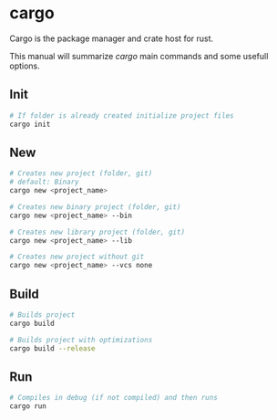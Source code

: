 # cargo

Cargo is the package manager and crate host for rust.

This manual will summarize *cargo* main commands and some usefull options.

## Init

```bash
# If folder is already created initialize project files
cargo init
```

## New

```bash
# Creates new project (folder, git)
# default: Binary
cargo new <project_name>

# Creates new binary project (folder, git)
cargo new <project_name> --bin

# Creates new library project (folder, git)
cargo new <project_name> --lib

# Creates new project without git
cargo new <project_name> --vcs none
```

## Build

```bash
# Builds project
cargo build

# Builds project with optimizations
cargo build --release
```

## Run

```bash
# Compiles in debug (if not compiled) and then runs
cargo run
```